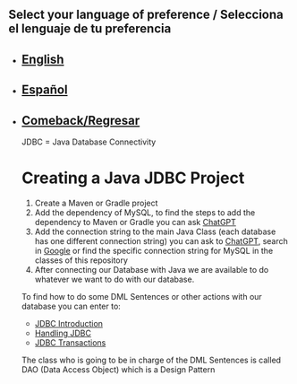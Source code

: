   ## Select your language of preference / Selecciona el lenguaje de tu preferencia

- ## [English](https://github.com/Jbarseg/Learning-Java-JDBC-and-MySQL/blob/master/index/english/README-JDBC.en.md)

- ## [Español](https://github.com/Jbarseg/Learning-Java-JDBC-and-MySQL/blob/master/index/espa%C3%B1ol/README-JDBC.es.md)

- ## [Comeback/Regresar](https://github.com/Jbarseg/Learning-Java-JDBC-and-MySQL)

  JDBC = Java Database Connectivity

  # Creating a Java JDBC Project

  1. Create a Maven or Gradle project
  2. Add the dependency of MySQL, to find the steps to add the dependency to Maven or Gradle you can ask [ChatGPT](https://chat.openai.com/chat)
  3. Add the connection string to the main Java Class (each database has one different connection string) you can ask to [ChatGPT](https://chat.openai.com/chat), search in [Google](google.com) or find the specific connection string for MySQL in the classes of this repository
  4. After connecting our Database with Java we are available to do whatever we want to do with our database.

  To find how to do some DML Sentences or other actions with our database you can enter to:
  - [JDBC Introduction](https://github.com/Jbarseg/Learning-Java-JDBC-and-MySQL/blob/master/jdbcintroduction/src/main/java/com/jbarseg/jdbc/JDBCIntroduction.java)
  - [Handling JDBC](https://github.com/Jbarseg/Learning-Java-JDBC-and-MySQL/tree/master/handlingjdbc)
  - [JDBC Transactions](https://github.com/Jbarseg/Learning-Java-JDBC-and-MySQL/tree/master/transactionsjdbc)

  The class who is going to be in charge of the DML Sentences is called DAO (Data Access Object) which is a Design Pattern